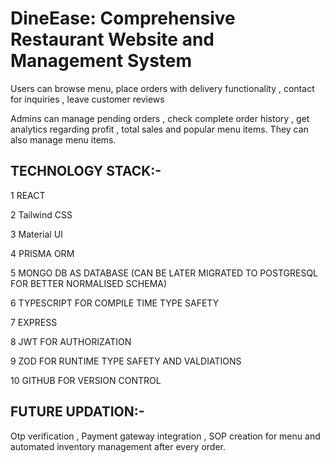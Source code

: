 # DineEase: Comprehensive Restaurant Website and Management System

Users can browse menu, place orders with delivery functionality , contact for inquiries , leave customer reviews



Admins can manage pending orders , check complete order history , get analytics regarding profit , total sales and popular menu items. They can also manage menu items. 



## TECHNOLOGY STACK:-

1 REACT

2 Tailwind CSS

3 Material UI

4 PRISMA ORM

5 MONGO DB AS DATABASE (CAN BE LATER MIGRATED TO POSTGRESQL FOR BETTER NORMALISED SCHEMA)

6 TYPESCRIPT FOR COMPILE TIME TYPE SAFETY

7 EXPRESS 

8 JWT FOR AUTHORIZATION

9 ZOD FOR RUNTIME TYPE SAFETY AND VALDIATIONS

10 GITHUB FOR VERSION CONTROL

## FUTURE UPDATION:- 

Otp verification , Payment gateway integration , SOP creation for menu and automated inventory management after every order.

